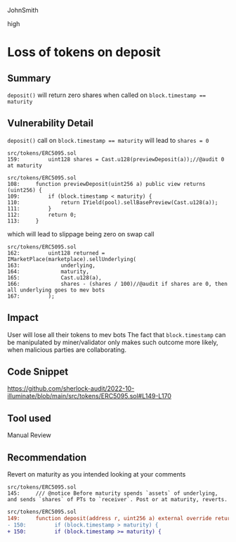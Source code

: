 JohnSmith

high

# Loss of tokens on deposit

## Summary
`deposit()` will return zero shares when called on `block.timestamp == maturity`
## Vulnerability Detail
`deposit()` call on `block.timestamp == maturity`
will lead to `shares = 0` 

```solidity
src/tokens/ERC5095.sol
159:         uint128 shares = Cast.u128(previewDeposit(a));//@audit 0 at maturity
```

```solidity
src/tokens/ERC5095.sol
108:     function previewDeposit(uint256 a) public view returns (uint256) {
109:         if (block.timestamp < maturity) {
110:             return IYield(pool).sellBasePreview(Cast.u128(a));
111:         }
112:         return 0;
113:     }
```

which will lead to slippage being zero on swap call

```solidity
src/tokens/ERC5095.sol
162:         uint128 returned = IMarketPlace(marketplace).sellUnderlying(
163:             underlying,
164:             maturity,
165:             Cast.u128(a),
166:             shares - (shares / 100)//@audit if shares are 0, then all underlying goes to mev bots
167:         );
```

## Impact
User will lose all their tokens to mev bots
The fact that `block.timestamp` can be manipulated by miner/validator only makes such outcome more likely, when malicious parties are collaborating.
## Code Snippet
https://github.com/sherlock-audit/2022-10-illuminate/blob/main/src/tokens/ERC5095.sol#L149-L170
## Tool used

Manual Review

## Recommendation
Revert on maturity as you intended looking at your comments
```solidity
src/tokens/ERC5095.sol
145:     /// @notice Before maturity spends `assets` of underlying, and sends `shares` of PTs to `receiver`. Post or at maturity, reverts.
```

```diff
src/tokens/ERC5095.sol
149:     function deposit(address r, uint256 a) external override returns (uint256) {
- 150:         if (block.timestamp > maturity) {
+ 150:         if (block.timestamp >= maturity) {
``` 

